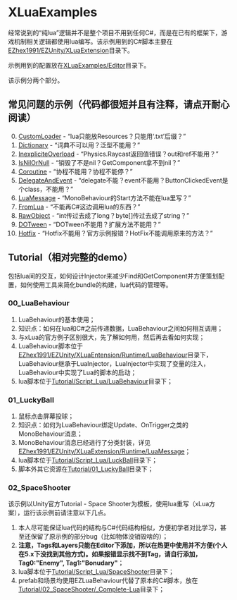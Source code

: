 # XLuaExamples

经常说到的“纯lua”逻辑并不是整个项目不用到任何C#，而是在已有的框架下，游戏机制相关逻辑都使用lua编写。该示例用到的C#脚本主要在[EZhex1991/EZUnity/XLuaExtension](../EZhex1991/EZUnity/XLuaExtension)目录下。

示例用到的配置放在[XLuaExamples/Editor](Editor)目录下。

该示例分两个部分。

## 常见问题的示例（代码都很短并且有注释，请点开耐心阅读）

0. [CustomLoader](00_CustomLoader) - “lua只能放Resources？只能用‘.txt’后缀？”
0. [Dictionary](01_Dictionary) - “词典不可以用？泛型不能用？”
0. [InexpliciteOverload](02_InexpliciteOverload) - “Physics.Raycast返回值错误？out和ref不能用？”
0. [IsNilOrNull](03_IsNilOrNull) - “销毁了不是nil？GetComponent拿不到nil？”
0. [Coroutine](04_Coroutine) - “协程不能用？协程不能停？”
0. [DelegateAndEvent](05_DelegateAndEvent) - “delegate不能？event不能用？ButtonClickedEvent是个class，不能用？”
0. [LuaMessage](06_LuaMessage) - “MonoBehaviour的Start方法不能在lua里写？”
0. [FromLua](07_FromLua) - “不能再C#这边调用lua的东西？”
0. [RawObject](08_RawObject) - “int传过去成了long？byte[]传过去成了string？”
0. [DOTween](09_DOTween) - “DOTween不能用？扩展方法不能用？”
0. [Hotfix](10_Hotfix) - “Hotfix不能用？官方示例报错？HotFix不能调用原来的方法？”

## Tutorial（相对完整的demo）

包括lua间的交互，如何设计Injector来减少Find和GetComponent并方便策划配置，如何使用工具来简化bundle的构建，lua代码的管理等。

### 00_LuaBehaviour

1. LuaBehaviour的基本使用；
1. 知识点：如何在lua和C#之前传递数据，LuaBehaviour之间如何相互调用；
1. 与xLua的官方例子区别很大，先了解如何用，然后再去看如何实现；
1. LuaBehaviour脚本位于[EZhex1991/EZUnity/XLuaEntension/Runtime/LuaBehaviour](../EZhex1991/EZUnity/XLuaExtension/Runtime/LuaBehaviour)目录下，LuaBehaviour继承于LuaInjector，LuaInjector中实现了变量的注入，LuaBehaviour中实现了Lua的脚本的启动；
1. lua脚本位于[Tutorial/Script_Lua/LuaBehaviour](Tutorial/Script_Lua/LuaBehaviour)目录下；

### 01_LuckyBall

1. 鼠标点击屏幕投球；
1. 知识点：如何为LuaBehaviour绑定Update、OnTrigger之类的MonoBehaviour消息；
1. MonoBehaviour消息已经进行了分类封装，详见[EZhex1991/EZUnity/XLuaExtension/Runtime/LuaMessage](../EZhex1991/EZUnity/XLuaExtension/Runtime/LuaMessage)；
1. lua脚本位于[Tutorial/Script_Lua/LuckBall](Tutorial/Script_Lua/LuckyBall)目录下；
1. 脚本外其它资源在[Tutorial/01_LuckyBall](Tutorial/01_LuckyBall)目录下；

### 02_SpaceShooter

该示例以Unity官方Tutorial - Space Shooter为模板，使用lua重写（xLua方案），运行该示例前请注意以下几点。

1. 本人尽可能保证lua代码的结构与C#代码结构相似，方便初学者对比学习，甚至还保留了原示例的部分bug（比如物体没销毁啥的）；
1. **注意，Tags和Layers只能在Editor下添加，所以在热更中使用并不方便(个人在5.x下没找到其他方式)。如果报错显示找不到Tag，请自行添加，Tag0:"Enemy", Tag1:"Bonudary"**；
1. lua脚本位于[Tutorial/Script_Lua/SpaceShooter](Tutorial/Script_Lua/SpaceShooter)目录下；
1. prefab和场景均使用EZLuaBehaviour代替了原本的C#脚本，放在[Tutorial/02_SpaceShooter/_Complete-Lua](Tutorial/02_SpaceShooter/_Complete-Lua)目录下；
